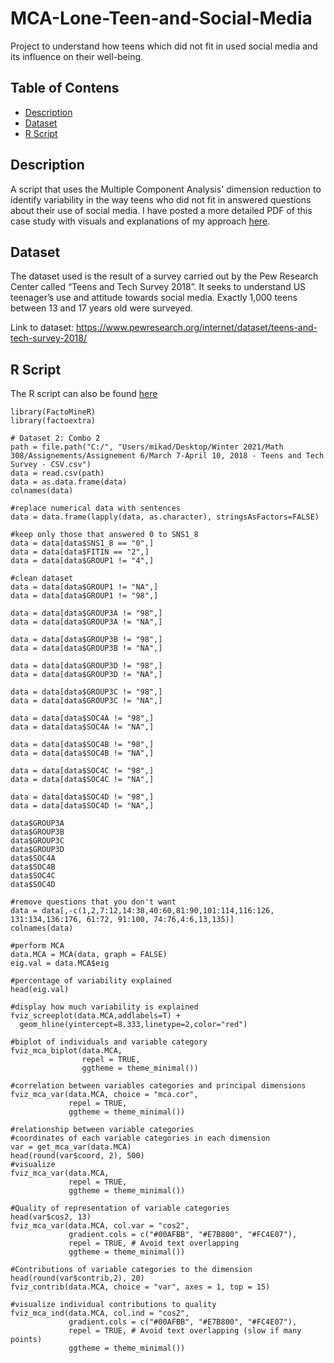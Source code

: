 # MCA-Lone-Teen-and-Social-Media
Project to understand how teens which did not fit in used social media and its influence on their well-being.

## Table of Contens
* [Description](#description)
* [Dataset](#dataset)
* [R Script](#rscript)

## Description
A script that uses the Multiple Component Analysis' dimension reduction to identify variability in the way teens who did not fit in answered questions about their use of social media.
I have posted a more detailed PDF of this case study with visuals and explanations of my approach [here](https://github.com/mika-jpd/MCA-Lone-Teen-and-Social-Media/blob/main/Social%20Media%20Use%20and%20Attitudes%20of%20Lone%20Teens.pdf).

## Dataset
The dataset used is the result of a survey carried out by the Pew Research Center called “Teens and Tech Survey 2018”. It seeks to understand US teenager’s use and attitude towards social media. Exactly 1,000 teens between 13 and 17 years old were surveyed. 

Link to dataset: https://www.pewresearch.org/internet/dataset/teens-and-tech-survey-2018/

## R Script

The R script can also be found [here](https://github.com/mika-jpd/MCA-Lone-Teen-and-Social-Media/blob/main/Rcode%20Lone%20Teen's%20Internet%20Usage.R)
```
library(FactoMineR)
library(factoextra)

# Dataset 2: Combo 2
path = file.path("C:/", "Users/mikad/Desktop/Winter 2021/Math 308/Assignements/Assignement 6/March 7-April 10, 2018 - Teens and Tech Survey - CSV.csv")
data = read.csv(path)
data = as.data.frame(data)
colnames(data)

#replace numerical data with sentences
data = data.frame(lapply(data, as.character), stringsAsFactors=FALSE)

#keep only those that answered 0 to SNS1_8
data = data[data$SNS1_8 == "0",]
data = data[data$FITIN == "2",]
data = data[data$GROUP1 != "4",]

#clean dataset
data = data[data$GROUP1 != "NA",]
data = data[data$GROUP1 != "98",]

data = data[data$GROUP3A != "98",]
data = data[data$GROUP3A != "NA",]

data = data[data$GROUP3B != "98",]
data = data[data$GROUP3B != "NA",]

data = data[data$GROUP3D != "98",]
data = data[data$GROUP3D != "NA",]

data = data[data$GROUP3C != "98",]
data = data[data$GROUP3C != "NA",]

data = data[data$SOC4A != "98",]
data = data[data$SOC4A != "NA",]

data = data[data$SOC4B != "98",]
data = data[data$SOC4B != "NA",]

data = data[data$SOC4C != "98",]
data = data[data$SOC4C != "NA",]

data = data[data$SOC4D != "98",]
data = data[data$SOC4D != "NA",]

data$GROUP3A
data$GROUP3B
data$GROUP3C
data$GROUP3D
data$SOC4A
data$SOC4B
data$SOC4C
data$SOC4D

#remove questions that you don't want
data = data[,-c(1,2,7:12,14:38,40:60,81:90,101:114,116:126, 131:134,136:176, 61:72, 91:100, 74:76,4:6,13,135)]
colnames(data)

#perform MCA
data.MCA = MCA(data, graph = FALSE)
eig.val = data.MCA$eig

#percentage of variability explained
head(eig.val)

#display how much variability is explained
fviz_screeplot(data.MCA,addlabels=T) +
  geom_hline(yintercept=8.333,linetype=2,color="red")

#biplot of individuals and variable category
fviz_mca_biplot(data.MCA,
                repel = TRUE,
                ggtheme = theme_minimal())

#correlation between variables categories and principal dimensions
fviz_mca_var(data.MCA, choice = "mca.cor",
             repel = TRUE,
             ggtheme = theme_minimal())

#relationship between variable categories
#coordinates of each variable categories in each dimension
var = get_mca_var(data.MCA)
head(round(var$coord, 2), 500)
#visualize
fviz_mca_var(data.MCA,
             repel = TRUE,
             ggtheme = theme_minimal())

#Quality of representation of variable categories
head(var$cos2, 13)
fviz_mca_var(data.MCA, col.var = "cos2",
             gradient.cols = c("#00AFBB", "#E7B800", "#FC4E07"),
             repel = TRUE, # Avoid text overlapping
             ggtheme = theme_minimal())

#Contributions of variable categories to the dimension
head(round(var$contrib,2), 20)
fviz_contrib(data.MCA, choice = "var", axes = 1, top = 15)

#visualize individual contributions to quality 
fviz_mca_ind(data.MCA, col.ind = "cos2",
             gradient.cols = c("#00AFBB", "#E7B800", "#FC4E07"),
             repel = TRUE, # Avoid text overlapping (slow if many points)
             ggtheme = theme_minimal())
```

